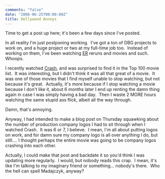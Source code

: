 ```yaml
---
comments: "false"
date: "2006-06-25T00:00:00Z"
title: Hollywood Annoys
---
```


<p>Time to get a post up here; it's been a few days since I've posted.</p>
<p>In all reality I'm just postponing working.  I've got a ton of DBG projects to work on, and a huge project or two at my full-time job too.  Instead of working on them, I've been watching <a href="http://en.wikipedia.org/wiki/ER_%28TV%29">ER</a> reruns and movies and such.  Whoops.</p>
<p>I recently watched <a href="http://www.imdb.com/title/tt0375679/">Crash</a>, and was surprised to find it in the Top 100 movie list.  It was interesting, but I didn't think it was all that great of a movie.  It was one of those movies that I find myself unable to stop watching, but not because it's great.  Actually, it's more because if I stop watching a movie because I don't like it, about 6 months later I end up renting the damn thing again in case I was simply having a bad day.  Then I waste 2 MORE hours watching the same stupid ass flick, albeit all the way through.</p>
<p>Damn, that's annoying.</p>
<p>Anyway, I had intended to make a blog post on Thursday squawking about the number of production company logos I had to sit through when I watched Crash.  It was 6 or 7, I believe.  I mean, I'm all about putting logos on work, and for damn sure my company logo is all over anything I do, but still.... I thought perhaps the entire movie was going to be company logos crashing into each other.</p>
<p>Actually, I could make that post and backdate it so you'd think I was updating more regularly.  I would, but nobody reads this crap.  I mean, it's like I'm talking to my imaginary friend or something... nobody's there.  Who the hell can spell Madajczyk, anyway?</p>
